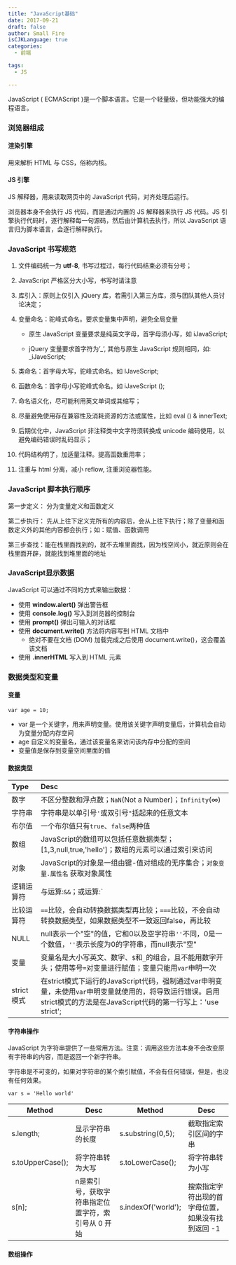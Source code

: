 ```yaml
---
title: "JavaScript基础"
date: 2017-09-21
draft: false
author: Small Fire
isCJKLanguage: true
categories: 
  - 前端

tags: 
  - JS

---
```


JavaScript ( ECMAScript )是一个脚本语言。它是一个轻量级，但功能强大的编程语言。

### 浏览器组成

#### 渲染引擎

用来解析 HTML 与 CSS，俗称内核。

#### JS 引擎

JS 解释器，用来读取网页中的 JavaScript 代码，对齐处理后运行。

浏览器本身不会执行 JS 代码，而是通过内置的 JS 解释器来执行 JS 代码。JS 引擎执行代码时，逐行解释每一句源码，然后由计算机去执行，所以 JavaScript 语言归为脚本语言，会逐行解释执行。

### JavaScript 书写规范

1. 文件编码统一为 **utf-8**, 书写过程过，每行代码结束必须有分号；
2. JavaScript 严格区分大小写，书写时请注意
3. 库引入：原则上仅引入 jQuery 库，若需引入第三方库，须与团队其他人员讨论决定；
4. 变量命名：驼峰式命名。要求变量集中声明，避免全局变量

   - 原生 JavaScript 变量要求是纯英文字母，首字母须小写，如 iJavaScript;

   - jQuery 变量要求首字符为’_’, 其他与原生 JavaScript 规则相同，如: _iJaveScript;
5. 类命名：首字母大写，驼峰式命名。如 IJaveScript;
6. 函数命名：首字母小写驼峰式命名。如 iJaveScript ();
7. 命名语义化，尽可能利用英文单词或其缩写；
8. 尽量避免使用存在兼容性及消耗资源的方法或属性，比如 eval () & innerText;
9. 后期优化中，JavaScript 非注释类中文字符须转换成 unicode 编码使用，以避免编码错误时乱码显示；
10. 代码结构明了，加适量注释。提高函数重用率；
11. 注重与 html 分离，减小 reflow, 注重浏览器性能。

### JavaScript 脚本执行顺序

第一步定义： 分为变量定义和函数定义

第二步执行： 先从上往下定义完所有的内容后，会从上往下执行；除了变量和函数定义外的其他内容都会执行；如：赋值、函数调用

第三步查找：能在栈里面找到的，就不去堆里面找，因为栈空间小，就近原则会在栈里面开辟，就能找到堆里面的地址

### JavaScript显示数据

JavaScript 可以通过不同的方式来输出数据：

- 使用 **window.alert()** 弹出警告框
- 使用 **console.log()** 写入到浏览器的控制台
- 使用 **prompt()**  弹出可输入的对话框
- 使用 **document.write()** 方法将内容写到 HTML 文档中
  - 绝对不要在文档 (DOM) 加载完成之后使用 document.write()，这会覆盖该文档
- 使用 **.innerHTML** 写入到 HTML 元素

### 数据类型和变量

#### 变量

`var age = 10;`

- var 是一个关键字，用来声明变量。使用该关键字声明变量后，计算机会自动为变量分配内存空间
- age 自定义的变量名，通过该变量名来访问该内存中分配的空间
- 变量值是保存到变量空间里面的值

#### 数据类型

| Type       | Desc                                                         |
| :--------- | :----------------------------------------------------------- |
| 数字       | 不区分整数和浮点数；`NaN`(Not a Number)；`Infinity`(∞)       |
| 字符串     | 字符串是以单引号`'`或双引号`"`括起来的任意文本               |
| 布尔值     | 一个布尔值只有`true`、`false`两种值                          |
| 数组       | JavaScript的数组可以包括任意数据类型；[1,3,null,true,'hello']；数组的元素可以通过索引来访问 |
| 对象       | JavaScript的对象是一组由键-值对组成的无序集合；`对象变量.属性名` 获取对象属性 |
| 逻辑运算符 | 与运算:`&&`；或运算:`||`；非运算:`!`                         |
| 比较运算符 | `==`比较，会自动转换数据类型再比较；`===`比较，不会自动转换数据类型，如果数据类型不一致返回false，再比较 |
| NULL       | null表示一个"空"的值，它和0以及空字符串`''`不同，0是一个数值，`''`表示长度为0的字符串，而null表示"空" |
| 变量       | 变量名是大小写英文、数字、`$`和`_`的组合，且不能用数字开头；使用等号`=`对变量进行赋值；变量只能用`var`申明一次 |
| strict模式 | 在strict模式下运行的JavaScript代码，强制通过var申明变量，未使用`var`申明变量就使用的，将导致运行错误。启用strict模式的方法是在JavaScript代码的第一行写上：'use strict'; |

#### 字符串操作

JavaScript 为字符串提供了一些常用方法。注意：调用这些方法本身不会改变原有字符串的内容，而是返回一个新字符串。

字符串是不可变的，如果对字符串的某个索引赋值，不会有任何错误，但是，也没有任何效果。

`var s = 'Hello world'`

| Method           | Desc                                               | Method              | Desc                                              |
| ---------------- | -------------------------------------------------- | ------------------- | ------------------------------------------------- |
| s.length;        | 显示字符串的长度                                   | s.substring(0,5);   | 截取指定索引区间的字串                            |
| s.toUpperCase(); | 将字符串转为大写                                   | s.toLowerCase();    | 将字符串转为小写                                  |
| s[n];            | n是索引号，获取字符串指定位置字符，索引号从 0 开始 | s.indexOf('world'); | 搜索指定字符出现的首字母位置，如果没有找到返回 -1 |

#### 数组操作